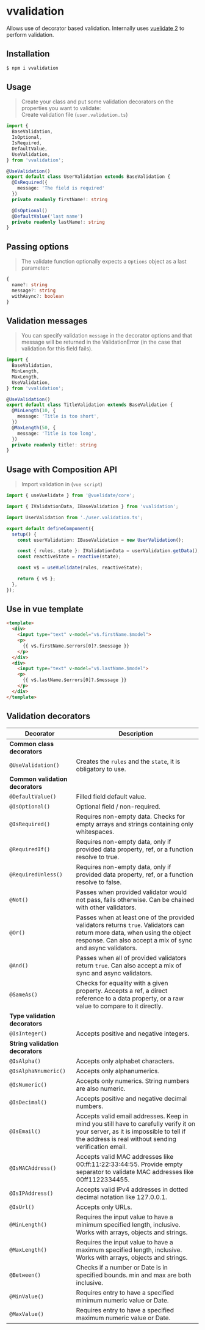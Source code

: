 # vvalidation
Allows use of decorator based validation. Internally uses [vuelidate 2](https://vuelidate-next.netlify.app/) to perform validation.

## Installation
```bash
$ npm i vvalidation
```

## Usage
> Create your class and put some validation decorators on the properties you want to validate: \
Create validation file (`user.validation.ts`)
```typescript
import {
  BaseValidation, 
  IsOptional,
  IsRequired,
  DefaultValue,
  UseValidation,
} from 'vvalidation';

@UseValidation()
export default class UserValidation extends BaseValidation {
  @IsRequired({
    message: 'The field is required'
  })
  private readonly firstName!: string

  @IsOptional()
  @DefaultValue('last name')
  private readonly lastName!: string
}
```

## Passing options
> The validate function optionally expects a `Options` object as a last parameter:

```typescript
{
  name?: string
  message?: string
  withAsync?: boolean
}
```

## Validation messages
> You can specify validation `message` in the decorator options and that message will be returned in the ValidationError (in the case that validation for this field fails).

```typescript
import {
  BaseValidation, 
  MinLength,
  MaxLength,
  UseValidation,
} from 'vvalidation';

@UseValidation()
export default class TitleValidation extends BaseValidation {
  @MinLength(10, {
    message: 'Title is too short',
  })
  @MaxLength(50, {
    message: 'Title is too long',
  })
  private readonly title!: string
}
```


## Usage with Composition API
> Import validation in (`vue script`)
```typescript
import { useVuelidate } from '@vuelidate/core';

import { IValidationData, IBaseValidation } from 'vvalidation';

import UserValidation from './user.validation.ts';

export default defineComponent({
  setup() {
    const userValidation: IBaseValidation = new UserValidation();

    const { rules, state }: IValidationData = userValidation.getData();
    const reactiveState = reactive(state);

    const v$ = useVuelidate(rules, reactiveState);

    return { v$ };
  },
});
```
## Use in vue template
```html
<template>
  <div>
    <input type="text" v-model="v$.firstName.$model">
    <p>
      {{ v$.firstName.$errors[0]?.$message }}
    </p>
  </div>
  <div>
    <input type="text" v-model="v$.lastName.$model">
    <p>
      {{ v$.lastName.$errors[0]?.$message }}
    </p>
  </div>
</template>
```

## Validation decorators

<!-- Disable table formatting because Prettier messing it up. -->
<!-- prettier-ignore -->
| Decorator                                       | Description |
| ------------------------------------------------| ----------- |
| **Common class decorators**                     | |
| `@UseValidation()`                              | Creates the `rules` and the `state`, it is obligatory to use. |
| **Common validation decorators**                | |
| `@DefaultValue()`                               | Filled field default value. |
| `@IsOptional()`                                 | Optional field / non-required. |
| `@IsRequired()`                                 | Requires non-empty data. Checks for empty arrays and strings containing only whitespaces. |
| `@RequiredIf()`                                 | Requires non-empty data, only if provided data property, ref, or a function resolve to true. |
| `@RequiredUnless()`                             | Requires non-empty data, only if provided data property, ref, or a function resolve to false.|
| `@Not()`                                        | Passes when provided validator would not pass, fails otherwise. Can be chained with other validators. |
| `@Or()`                                         | Passes when at least one of the provided validators returns `true`. Validators can return more data, when using the object response. Can also accept a mix of sync and async validators. |
| `@And()`                                        | Passes when all of provided validators return `true`. Can also accept a mix of sync and async validators. |
| `@SameAs()`                                     | Checks for equality with a given property. Accepts a ref, a direct reference to a data property, or a raw value to compare to it directly. |
| **Type validation decorators**                  | |
| `@IsInteger()`                                  | Accepts positive and negative integers. |
| **String validation decorators**                | |
| `@IsAlpha()`                                    | Accepts only alphabet characters. |
| `@IsAlphaNnumeric()`                            | Accepts only alphanumerics. |
| `@IsNumeric()`                                  | Accepts only numerics. String numbers are also numeric. |
| `@IsDecimal()`                                  | Accepts positive and negative decimal numbers. |
| `@IsEmail()`                                    | Accepts valid email addresses. Keep in mind you still have to carefully verify it on your server, as it is impossible to tell if the address is real without sending verification email.|
| `@IsMACAddress()`                               | Accepts valid MAC addresses like 00:ff:11:22:33:44:55. Provide empty separator  to validate MAC addresses like 00ff1122334455. |
| `@IsIPAddress()`                                | Accepts valid IPv4 addresses in dotted decimal notation like 127.0.0.1. |
| `@IsUrl()`                                      | Accepts only URLs. |
| `@MinLength()`                                  | Requires the input value to have a minimum specified length, inclusive. Works with arrays, objects and strings. |
| `@MaxLength()`                                  | Requires the input value to have a maximum specified length, inclusive. Works with arrays, objects and strings. |
| `@Between()`                                    | Checks if a number or Date is in specified bounds. min and max are both inclusive. |
| `@MinValue()`                                   | Requires entry to have a specified minimum numeric value or Date. |
| `@MaxValue()`                                   | Requires entry to have a specified maximum numeric value or Date. |
